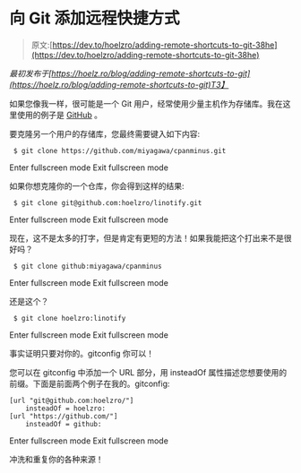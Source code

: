 # 向 Git 添加远程快捷方式

> 原文:[https://dev.to/hoelzro/adding-remote-shortcuts-to-git-38he](https://dev.to/hoelzro/adding-remote-shortcuts-to-git-38he)

*最初发布于[https://hoelz.ro/blog/adding-remote-shortcuts-to-git](https://hoelz.ro/blog/adding-remote-shortcuts-to-git)T3】*

如果您像我一样，很可能是一个 Git 用户，经常使用少量主机作为存储库。我在这里使用的例子是 [GitHub](https://github.com) 。

要克隆另一个用户的存储库，您最终需要键入如下内容:

```
 $ git clone https://github.com/miyagawa/cpanminus.git 
```

Enter fullscreen mode Exit fullscreen mode

如果你想克隆你的一个仓库，你会得到这样的结果:

```
 $ git clone git@github.com:hoelzro/linotify.git 
```

Enter fullscreen mode Exit fullscreen mode

现在，这不是太多的打字，但是肯定有更短的方法！如果我能把这个打出来不是很好吗？

```
 $ git clone github:miyagawa/cpanminus 
```

Enter fullscreen mode Exit fullscreen mode

还是这个？

```
 $ git clone hoelzro:linotify 
```

Enter fullscreen mode Exit fullscreen mode

事实证明只要对你的。gitconfig 你可以！

您可以在 gitconfig 中添加一个 URL 部分，用 insteadOf 属性描述您想要使用的前缀。下面是前面两个例子在我的。gitconfig:

```
[url "git@github.com:hoelzro/"]
    insteadOf = hoelzro:
[url "https://github.com/"]
    insteadOf = github: 
```

Enter fullscreen mode Exit fullscreen mode

冲洗和重复你的各种来源！